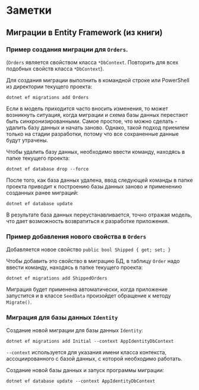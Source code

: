 # Заметки

## Миграции в Entity Framework (из книги)

### Пример создания миграции для `Orders`.
(`Orders` является свойством класса `*DbContext`.
Повторить для всех подобных свойств класса `*DbContext`).

Для создания миграции выполнить в командной строке или PowerShell из директории текущего проекта:
```
dotnet ef migrations add Orders
```

Если в модель приходится часто вносить изменения, то может возникнуть ситуация, когда миграции и схема
базы данных перестают быть синхронизированными. Самое простое, что можно сделать - удалить
базу данных и начать заново. Однако, такой подход приемлем только на стадии разработки, потому что
все сохраненные данные будут утрачены.

Чтобы удалить базу данных, необходимо ввести команду, находясь в папке текущего проекта:
```
dotnet ef database drop --force
```

После того, как база данных удалена, ввод следующей команды в папке проекта приводит к построению
базы данных заново и применению созданных ранее миграций:
```
dotnet ef database update
```

В результате база данных переустанавливается, точно отражая модель, что дает возможность возвратиться
к разработке приложения.


### Пример добавления нового свойства в `Orders`
Добавляется новое свойство `public bool Shipped { get; set; }`

Чтобы добавить это свойство в миграцию БД, в таблицу `Order` надо 
ввести команду, находясь в папке текущего проекта: 
```
dotnet ef migrations add ShippedOrders
```

Миграция будет применена автоматически, когда приложение запустится и в классе `SeedData`
произойдет обращение к методу `Migrate()`.


### Миграция для базы данных `Identity`
Создание новой миграции для базы данных `Identity`:
```
dotnet ef migrations add Initial --context AppIdentityDbContext
```

`--context` используется для указания имени класса контекста, ассоциированного с базой данных,
с которой необходимо работать.

Создание новой базы данных и запуск программы миграции:
```
dotnet ef database update --context AppIdentityDbContext
```
